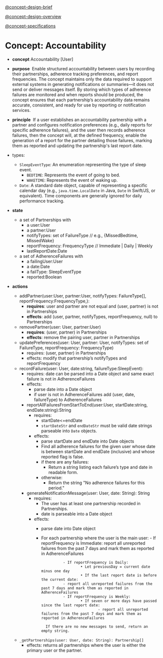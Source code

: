 [@concept-design-brief](../../background/concept-design-brief.md)

[@concept-design-overview](../../background/concept-design-overview.md)

[@concept-specifications](../../background/concept-specifications.md)

# Concept: Accountability

- **concept** Accountability [User]
- **purpose**     Enable structured accountability between users by recording their partnerships, adherence tracking preferences, and report frequencies. The concept maintains only the data required to support external systems in generating notifications or summaries—it does not send or deliver messages itself. By storing which types of adherence failures are monitored and when reports should be produced, the concept ensures that each partnership’s accountability data remains accurate, consistent, and ready for use by reporting or notification services.
- **principle**     If a user establishes an accountability partnership with a partner and configures notification preferences (e.g., daily reports for specific adherence failures), and the user then records adherence failures, then the concept will, at the defined frequency, enable the generation of a report for the partner detailing those failures, marking them as reported and updating the partnership's last report date.
- types:
	- `SleepEventType`: An enumeration representing the type of sleep event.
		- `BEDTIME`: Represents the event of going to bed.
		- `WAKETIME`: Represents the event of waking up.
	- `Date`: A standard date object, capable of representing a specific calendar day (e.g., `java.time.LocalDate` in Java, `Date` in Swift/JS, or equivalent). Time components are generally ignored for daily performance tracking.
- **state**
    - a set of Partnerships with
        - a user:User
        - a partner:User
        - notifyTypes: set of FailureType // e.g., {MissedBedtime, MissedWake}
        - reportFrequency: FrequencyType // Immediate | Daily | Weekly
        - lastReportDate:Date
    - a set of AdherenceFailures with
	    - a failingUser:User
	    - a date:Date
	    - a failType: SleepEventType
	    - reported:Boolean

- **actions**
    - addPartner(user:User, partner:User, notifyTypes: FailureType[], reportFrequency:FrequencyType,):
        - **requires**: user and partner are not equal and (user, partner) is not in Partnerships
        - **effects**: add (user, partner, notifyTypes, reportFrequency, null) to Partnerships
    - removePartner(user: User, partner:User)
        - **requires**: (user, partner) in Partnerships
        - **effects**: remove the pairing user, partner in Partnerships
    - updatePreferences(user: User, partner: User, notifyTypes: set of FailureType, reportFrequency: FrequencyType)
	    - requires: (user, partner) in Partnerships
	    - effects: modify that partnership’s notifyTypes and reportFrequency
    - recordFailure(user: User, date:string, failureType:SleepEvent):
	    - requires: date can be parsed into a Date object and same exact failure is not in AdherenceFailures
	    - effects:
		    - parse date into a Date object
		    - if user is not in AdherenceFailures add (user, date, failureType) to AdherenceFailures
		- reportAllFailuresFromStartToEnd(user:User, startDate:string, endDate:string):String
			- requires:
				- startDate<=endDate
				- `startDateStr` and `endDateStr` must be valid date strings parseable into `Date` objects.
			- effects:
				- parse startDate and endDate into Date objects
				- Find all adherence failures for the given user whose date is between startDate and endDate (inclusive) and whose reported flag is false.
				- if there are any failures:
					- Return a string listing each failure’s type and date in readable form.
				- otherwise:
					- Return the string "No adherence failures for this period."
		- generateNotificationMessage(user: User, date: String): String
			- requires:
				- The user has at least one partnership recorded in Partnerships.
				- date is parseable into a Date object
			- effects:
				- parse date into Date object
				- For each partnership where the user is the main user:
								- If reportFrequency is Immediate:
										report all unreported failures from the past 7 days and mark them as reported in AdherenceFailures

								- If reportFrequency is Daily:
										• Let previousDay = current date minus one day
										• If the last report date is before the current date:
								- report all unreported failures from the past 7 days and mark them as reported in AdherenceFailures
								- If reportFrequency is Weekly:
										• If seven or more days have passed since the last report date:
												- report all unreported failures from the past 7 days and mark them as reported in AdherenceFailures

						If there are no new messages to send, return an empty string.

	- `_getPartnerships(user: User, date: String): Partnership[]`
		- effects: returns all partnerships where the user is either the primary user or the partner.
